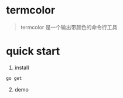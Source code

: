 # termcolor
> termcolor 是一个输出带颜色的命令行工具


# quick start

1. install
```bash
go get 
```

2. demo

```go

```